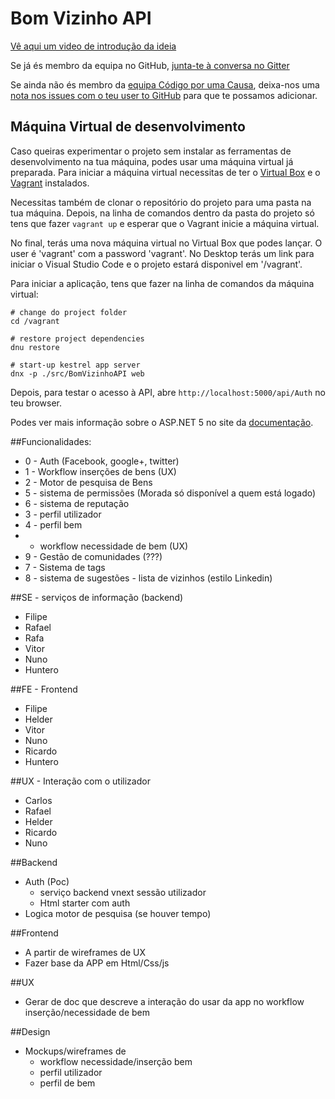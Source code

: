# Bom Vizinho API

[Vê aqui um video de introdução da ideia](https://youtu.be/NECdIh1b1fA)

Se já és membro da equipa no GitHub, [junta-te à conversa no Gitter](https://gitter.im/porumacausa)

Se ainda não és membro da [equipa Código por uma Causa](https://github.com/orgs/porumacausa/people), deixa-nos uma [nota nos issues com o teu user to GitHub](https://github.com/porumacausa/brainstorming/issues) para que te possamos adicionar.

## Máquina Virtual de desenvolvimento
Caso queiras experimentar o projeto sem instalar as ferramentas de desenvolvimento na tua máquina, podes usar uma máquina virtual já preparada.
Para iniciar a máquina virtual necessitas de ter o [Virtual Box](https://www.virtualbox.org/) e o [Vagrant](https://www.vagrantup.com/downloads.html) instalados.

Necessitas também de clonar o repositório do projeto para uma pasta na tua máquina. Depois, na linha de comandos dentro da pasta do projeto só tens que fazer ```vagrant up``` e esperar que o Vagrant inicie a máquina virtual.

No final, terás uma nova máquina virtual no Virtual Box que podes lançar. O user é 'vagrant' com a password 'vagrant'.
No Desktop terás um link para iniciar o Visual Studio Code e o projeto estará disponivel em '/vagrant'.

Para iniciar a aplicação, tens que fazer na linha de comandos da máquina virtual:
```Shell
# change do project folder
cd /vagrant

# restore project dependencies
dnu restore

# start-up kestrel app server
dnx -p ./src/BomVizinhoAPI web
```

Depois, para testar o acesso à API, abre ```http://localhost:5000/api/Auth``` no teu browser.

Podes ver mais informação sobre o ASP.NET 5 no site da [documentação](https://docs.asp.net/en/latest/getting-started/index.html).

##Funcionalidades:

- 0 - Auth (Facebook, google+, twitter)
- 1 - Workflow inserções de bens (UX)
- 2 - Motor de pesquisa de Bens
- 5 - sistema de permissões (Morada só disponível a quem está logado)
- 6 - sistema de reputação
- 3 - perfil utilizador
- 4 - perfil bem
-   - workflow necessidade de bem (UX)
- 9 - Gestão de comunidades (???)
- 7 - Sistema de tags
- 8 - sistema de sugestões - lista de vizinhos (estilo Linkedin)

##SE - serviços de informação (backend)

- Filipe
- Rafael
- Rafa
- Vitor
- Nuno
- Huntero

##FE - Frontend

- Filipe
- Helder
- Vitor
- Nuno
- Ricardo
- Huntero

##UX - Interação com o utilizador

- Carlos
- Rafael
- Helder
- Ricardo
- Nuno

##Backend

- Auth (Poc)
    - serviço backend vnext sessão utilizador
    - Html starter com auth
- Logica motor de pesquisa (se houver tempo)

##Frontend

- A partir de wireframes de UX
- Fazer base da APP em Html/Css/js

##UX

- Gerar de doc que descreve a interação do usar da app no workflow inserção/necessidade de bem

##Design

- Mockups/wireframes de
    - workflow necessidade/inserção bem
    - perfil utilizador
    - perfil de bem

